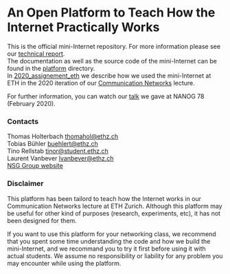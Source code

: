 # An Open Platform to Teach How the Internet Practically Works

This is the official mini-Internet repository. For more information please see our [technical report]( https://arxiv.org/pdf/1912.02031.pdf).\
The documentation as well as the source code of the mini-Internet can be found in the [platform](platform) directory. \
In [2020_assignement_eth](2020_assignement_eth) we describe how we used the mini-Internet at ETH in the 2020 iteration of our [Communication Networks](https://comm-net.ethz.ch/2020/) lecture.

For further information, you can watch our [talk](https://www.youtube.com/watch?v=8SRjTqH5Z8M&list=PLO8DR5ZGla8jSzWlrWt_cz13LLAz44rHY&index=11&t=0s) we gave at NANOG 78 (February 2020).

### Contacts

Thomas Holterbach <thomahol@ethz.ch> \
Tobias Bühler <buehlert@ethz.ch> \
Tino Rellstab <tinor@student.ethz.ch> \
Laurent Vanbever <lvanbever@ethz.ch> \
[NSG Group website](https://nsg.ee.ethz.ch/home/)

### Disclaimer

This platform has been tailord to teach how the Internet works in our Communication Networks lecture at ETH Zurich. Although this platform may be useful for other kind of purposes (research, experiments, etc), it has not been designed for them.

If you want to use this platform for your networking class, we recommend that you spent some time understanding the code and how we build the mini-Internet, and we recommand you to try it first before using it with actual students.
We assume no responsibility or liability for any problem you may encounter while using the platform.

